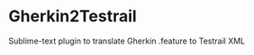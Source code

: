 Gherkin2Testrail
================

Sublime-text plugin to translate Gherkin .feature to Testrail XML
